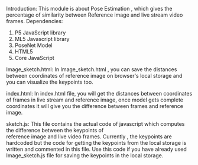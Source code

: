 Introduction:
                This module is about Pose Estimation , which gives the percentage of similarity between Reference image
and live stream video frames. 
Dependencies:

1) P5 JavaScript library
2) ML5 Javascript library
3) PoseNet Model
4) HTML5 
5) Core JavaScript

Image_sketch.html:
                In Image_sketch.html , you can save the distances between coordinates of reference image on browser's 
local storage and you can visualize the keypoints too.

index.html:
                In index.html file, you will get the distances between coordinates of frames in live stream and 
reference image, once model gets complete coordinates it will give you the difference between frames and reference image.

sketch.js:
                This file contains the actual code of javascript which computes the difference between the keypoints of  
reference image and live video frames. Currently , the keypoints are hardcoded but the code for getting the keypoints from
the local storage is written and commented in this file. Use this code if you have already used Image_sketch.js file for
saving the keypoints in the local storage.
